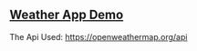 <h2><a href="https://weatherapp-r-sk.netlify.app/">Weather App Demo</a></h2>

The Api Used: https://openweathermap.org/api

